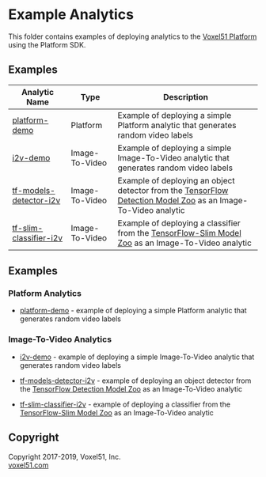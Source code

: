 # Example Analytics

This folder contains examples of deploying analytics to the
[Voxel51 Platform](https://console.voxel51.com) using the Platform SDK.


## Examples

| Analytic Name | Type | Description |
| ------------- | ---- | ----------- |
| [platform-demo](platform-demo/README.md) | Platform | Example of deploying a simple Platform analytic that generates random video labels |
| [i2v-demo](i2v-demo/README.md) | Image-To-Video | Example of deploying a simple Image-To-Video analytic that generates random video labels |
| [tf-models-detector-i2v](tf-models-detector-i2v/README.md) | Image-To-Video | Example of deploying an object detector from the [TensorFlow Detection Model Zoo](https://github.com/tensorflow/models/blob/master/research/object_detection/g3doc/detection_model_zoo.md) as an Image-To-Video analytic |
| [tf-slim-classifier-i2v](tf-slim-classifier-i2v/README.md) | Image-To-Video | Example of deploying a classifier from the [TensorFlow-Slim Model Zoo](https://github.com/tensorflow/models/tree/master/research/slim) as an Image-To-Video analytic |



## Examples

### Platform Analytics

- [platform-demo](platform-demo/README.md) - example of deploying a simple
Platform analytic that generates random video labels

### Image-To-Video Analytics

- [i2v-demo](i2v-demo/README.md) - example of deploying a simple Image-To-Video
analytic that generates random video labels

- [tf-models-detector-i2v](tf-models-detector-i2v/README.md) - example of
deploying an object detector from the
[TensorFlow Detection Model Zoo](https://github.com/tensorflow/models/blob/master/research/object_detection/g3doc/detection_model_zoo.md)
as an Image-To-Video analytic

- [tf-slim-classifier-i2v](tf-slim-classifier-i2v/README.md) - example of
deploying a classifier from the
[TensorFlow-Slim Model Zoo](https://github.com/tensorflow/models/tree/master/research/slim)
as an Image-To-Video analytic


## Copyright

Copyright 2017-2019, Voxel51, Inc.<br>
[voxel51.com](https://voxel51.com)

